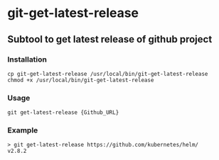 # git-get-latest-release
## Subtool to get latest release of github project

### Installation
~~~
cp git-get-latest-release /usr/local/bin/git-get-latest-release
chmod +x /usr/local/bin/git-get-latest-release
~~~

### Usage
~~~
git get-latest-release {Github_URL}
~~~

### Example
~~~
> git get-latest-release https://github.com/kubernetes/helm/
v2.8.2
~~~

